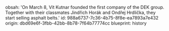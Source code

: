 obsah: 'On March 8, Vít Kutnar founded the first company of the DEK group. Together with their classmates Jindřich Horák and Ondřej Hrdlička, they start selling asphalt belts.'
id: 988a6737-7c36-4b75-8f8e-ea7893a7e432
origin: dbd69e6f-3fbb-42bb-8b78-7f64b77774cc
blueprint: history
